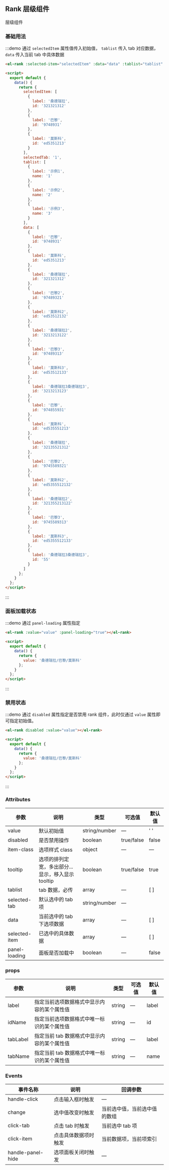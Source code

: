 ## Rank 层级组件

层级组件

### 基础用法

:::demo 通过 `selectedItem` 属性值传入初始值， `tablist` 传入 tab 对应数据，`data` 传入当前 tab 中具体数据

```html
<el-rank :selected-item="selectedItem" :data="data" :tablist="tablist" :selected-tab="selectedTab"></el-rank>

<script>
  export default {
    data() {
      return {
        selectedItem: [
          {
            label: '桑德瑞拉',
            id: '321321312'
          },
          {
            label: '巴黎',
            id: '9748931'
          },
          {
            label: '莫斯科',
            id: 'ed5351213'
          }
        ],
        selectedTab: '1',
        tablist: [
          {
            label: '示例1',
            name: '1'
          },
          {
            label: '示例2',
            name: '2'
          },
          {
            label: '示例3',
            name: '3'
          }
        ],
        data: [
          {
            label: '巴黎',
            id: '9748931'
          },
          {
            label: '莫斯科',
            id: 'ed5351213'
          },
          {
            label: '桑德瑞拉',
            id: '321321312'
          },
          {
            label: '巴黎2',
            id: '97489321'
          },
          {
            label: '莫斯科2',
            id: 'ed53512132'
          },
          {
            label: '桑德瑞拉2',
            id: '3213213122'
          },
          {
            label: '巴黎3',
            id: '97489313'
          },
          {
            label: '莫斯科3',
            id: 'ed53512133'
          },
          {
            label: '桑德瑞拉3桑德瑞拉3',
            id: '3213213123'
          },
          {
            label: '巴黎',
            id: '974855931'
          },
          {
            label: '莫斯科',
            id: 'ed535551213'
          },
          {
            label: '桑德瑞拉',
            id: '32135521312'
          },
          {
            label: '巴黎2',
            id: '9745589321'
          },
          {
            label: '莫斯科2',
            id: 'ed5355512132'
          },
          {
            label: '桑德瑞拉2',
            id: '321355213122'
          },
          {
            label: '巴黎3',
            id: '9745589313'
          },
          {
            label: '莫斯科3',
            id: 'ed5355512133'
          },
          {
            label: '桑德瑞拉3桑德瑞拉3',
            id: '55'
          }
        ]
      };
    }
  };
</script>
```

:::

### 面板加载状态

:::demo 通过 `panel-loading` 属性指定

```html
<el-rank :value="value" :panel-loading="true"></el-rank>

<script>
  export default {
    data() {
      return {
        value: '桑德瑞拉/巴黎/莫斯科'
      };
    }
  };
</script>
```

:::

### 禁用状态

:::demo 通过 `disabled` 属性指定是否禁用 rank 组件，此时仅通过 `value` 属性即可指定初始值。

```html
<el-rank disabled :value="value"></el-rank>

<script>
  export default {
    data() {
      return {
        value: '桑德瑞拉/巴黎/莫斯科'
      };
    }
  };
</script>
```

:::

### Attributes

| 参数          | 说明                                              | 类型          | 可选值     | 默认值 |
| ------------- | ------------------------------------------------- | ------------- | ---------- | ------ |
| value         | 默认初始值                                        | string/number | —          | ' '    |
| disabled      | 是否禁用操作                                      | boolean       | true/false | false  |
| item-class    | 选项样式 class                                    | object        | —          | —      |
| tooltip       | 选项的排列定宽，多出部分...显示，移入显示 tooltip | boolean       | true/false | true   |
| tablist       | tab 数据，必传                                    | array         | —          | [ ]    |
| selected-tab  | 默认选中的 tab 项                                 | string/number | —          |        |
| data          | 当前选中的 tab 下选项数据                         | array         | —          | [ ]    |
| selected-item | 已选中的具体数据                                  | array         | —          | [ ]    |
| panel-loading | 面板是否加载中                                    | boolean       | —          | false  |

### props

| 参数     | 说明                                        | 类型   | 可选值 | 默认值 |
| -------- | ------------------------------------------- | ------ | ------ | ------ |
| label    | 指定当前选项数据格式中显示内容的某个属性值  | string | —      | label  |
| idName   | 指定当前选项数据格式中唯一标识的某个属性值  | string | —      | id     |
| tabLabel | 指定当前 tab 数据格式中显示内容的某个属性值 | string | —      | label  |
| tabName  | 指定当前 tab 数据格式中唯一标识的某个属性值 | string | —      | name   |

### Events

| 事件名称          | 说明                 | 回调参数                     |
| ----------------- | -------------------- | ---------------------------- |
| handle-click      | 点击输入框时触发     | —                            |
| change            | 选中值改变时触发     | 当前选中值，当前选中值的数组 |
| click-tab         | 点击 tab 时触发      | 当前选中 tab 项              |
| click-item        | 点击具体数据项时触发 | 当前数据项，当前项索引       |
| handle-panel-hide | 选项面板关闭时触发   | —                            |
